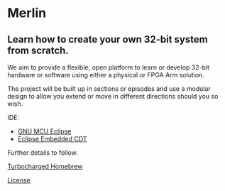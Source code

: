 # Merlin
## Learn how to create your own 32-bit system from scratch.

We aim to provide a flexible, open platform to learn or develop 32-bit hardware or software using either a physical or FPGA Arm solution.

The project will be built up in sections or episodes and use a modular design to allow you extend or move in different directions should you so wish.

IDE: 
* [GNU MCU Eclipse](https://projects.eclipse.org/projects/iot.embed-cdt)
* [Eclipse Embedded CDT](https://gnu-mcu-eclipse.github.io/)


Further details to follow.

[Turbocharged Homebrew](https://www.facebook.com/groups/1609879555846636/)

[License](https://raw.githubusercontent.com/mattuna15/merlin/master/LICENSE)
